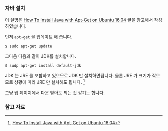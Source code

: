 ### 자바 설치

이 설명은 [How To Install Java with Apt-Get on Ubuntu 16.04](https://www.digitalocean.com/community/tutorials/how-to-install-java-with-apt-get-on-ubuntu-16-04) 글을 참고해서 작성하였습니다.

먼저 `apt-get` 을 업데이트 해 줍니다.

```
$ sudo apt-get update
```

그다음 다음과 같이 JDK를 설치합니다.

```
$ sudp apt-get install default-jdk
```

JDK 는 JRE 를 포함하고 있으므로 JDK 만 설치하면됩니다. 물론 JRE 가 크기가 작으므로 상황에 따라 JRE 만 설치해도 됩니다. [^digitalocean-java]

그냥 웹 페이지에서 다운 받아도 되는 것 같기는 합니다.

### 참고 자료

[^digitalocean-java]: [How To Install Java with Apt-Get on Ubuntu 16.04](https://www.digitalocean.com/community/tutorials/how-to-install-java-with-apt-get-on-ubuntu-16-04)

